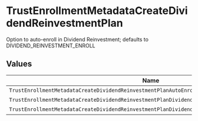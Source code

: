 # TrustEnrollmentMetadataCreateDividendReinvestmentPlan

Option to auto-enroll in Dividend Reinvestment; defaults to DIVIDEND_REINVESTMENT_ENROLL


## Values

| Name                                                                                             | Value                                                                                            |
| ------------------------------------------------------------------------------------------------ | ------------------------------------------------------------------------------------------------ |
| `TrustEnrollmentMetadataCreateDividendReinvestmentPlanAutoEnrollDividendReinvestmentUnspecified` | AUTO_ENROLL_DIVIDEND_REINVESTMENT_UNSPECIFIED                                                    |
| `TrustEnrollmentMetadataCreateDividendReinvestmentPlanDividendReinvestmentEnroll`                | DIVIDEND_REINVESTMENT_ENROLL                                                                     |
| `TrustEnrollmentMetadataCreateDividendReinvestmentPlanDividendReinvestmentDecline`               | DIVIDEND_REINVESTMENT_DECLINE                                                                    |